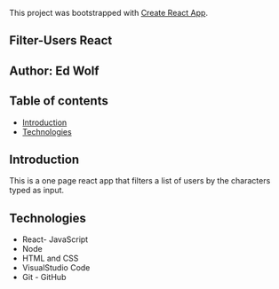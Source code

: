 This project was bootstrapped with [Create React App](https://github.com/facebook/create-react-app).

## Filter-Users React

## Author: Ed Wolf

## Table of contents
* [Introduction](#Introduction)
* [Technologies](#Technologies)

## Introduction
This is a one page react app that filters a list of users by the characters typed as input.

## Technologies

* React- JavaScript
* Node
* HTML and CSS
* VisualStudio Code
* Git - GitHub